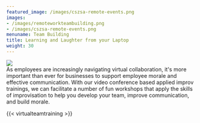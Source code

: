 ```yaml
---
featured_image: /images/cszsa-remote-events.png
images:
- /images/remoteworkteambuilding.png
- /images/cszsa-remote-events.png
menuname: Team Building
title: Learning and Laughter from your Laptop
weight: 30
---
```

![](/images/cszsa-remote-events.png)  
As employees are increasingly navigating virtual collaboration, it's more important than ever for businesses to support employee morale and effective communication. With our video conference based applied improv trainings, we can facilitate a number of fun workshops that apply the skills of improvisation to help you develop your team, improve communication, and build morale.

{{< virtualteamtraining >}}
